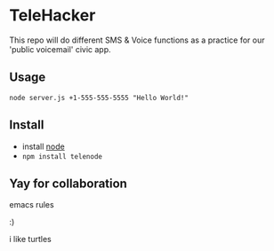 TeleHacker
==========

This repo will do different SMS & Voice functions as a practice for our 'public voicemail' civic app.

Usage
-----
`node server.js +1-555-555-5555 "Hello World!"`

Install
-------

* install [node](http://nodejs.org)
* `npm install telenode`

Yay for collaboration
----------------------
emacs rules

:)





i like turtles

